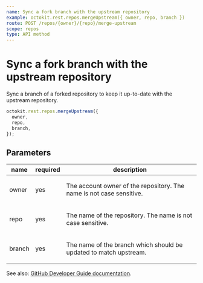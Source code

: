 ```yaml
---
name: Sync a fork branch with the upstream repository
example: octokit.rest.repos.mergeUpstream({ owner, repo, branch })
route: POST /repos/{owner}/{repo}/merge-upstream
scope: repos
type: API method
---
```


# Sync a fork branch with the upstream repository

Sync a branch of a forked repository to keep it up-to-date with the upstream repository.

```js
octokit.rest.repos.mergeUpstream({
  owner,
  repo,
  branch,
});
```

## Parameters

<table>
  <thead>
    <tr>
      <th>name</th>
      <th>required</th>
      <th>description</th>
    </tr>
  </thead>
  <tbody>
    <tr><td>owner</td><td>yes</td><td>

The account owner of the repository. The name is not case sensitive.

</td></tr>
<tr><td>repo</td><td>yes</td><td>

The name of the repository. The name is not case sensitive.

</td></tr>
<tr><td>branch</td><td>yes</td><td>

The name of the branch which should be updated to match upstream.

</td></tr>
  </tbody>
</table>

See also: [GitHub Developer Guide documentation](https://docs.github.com/rest/reference/repos#sync-a-fork-branch-with-the-upstream-repository).
